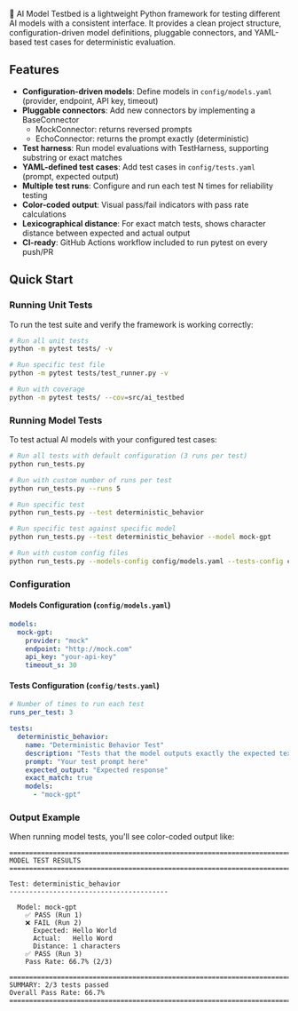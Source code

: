 🧪 AI Model Testbed is a lightweight Python framework for testing different AI models with a consistent interface.
It provides a clean project structure, configuration-driven model definitions, pluggable connectors, and YAML-based test cases for deterministic evaluation.

## Features

- **Configuration-driven models**: Define models in `config/models.yaml` (provider, endpoint, API key, timeout)
- **Pluggable connectors**: Add new connectors by implementing a BaseConnector
  - MockConnector: returns reversed prompts
  - EchoConnector: returns the prompt exactly (deterministic)
- **Test harness**: Run model evaluations with TestHarness, supporting substring or exact matches
- **YAML-defined test cases**: Add test cases in `config/tests.yaml` (prompt, expected output)
- **Multiple test runs**: Configure and run each test N times for reliability testing
- **Color-coded output**: Visual pass/fail indicators with pass rate calculations
- **Lexicographical distance**: For exact match tests, shows character distance between expected and actual output
- **CI-ready**: GitHub Actions workflow included to run pytest on every push/PR

## Quick Start

### Running Unit Tests

To run the test suite and verify the framework is working correctly:

```bash
# Run all unit tests
python -m pytest tests/ -v

# Run specific test file
python -m pytest tests/test_runner.py -v

# Run with coverage
python -m pytest tests/ --cov=src/ai_testbed
```

### Running Model Tests

To test actual AI models with your configured test cases:

```bash
# Run all tests with default configuration (3 runs per test)
python run_tests.py

# Run with custom number of runs per test
python run_tests.py --runs 5

# Run specific test
python run_tests.py --test deterministic_behavior

# Run specific test against specific model
python run_tests.py --test deterministic_behavior --model mock-gpt

# Run with custom config files
python run_tests.py --models-config config/models.yaml --tests-config config/tests.yaml
```

### Configuration

#### Models Configuration (`config/models.yaml`)
```yaml
models:
  mock-gpt:
    provider: "mock"
    endpoint: "http://mock.com"
    api_key: "your-api-key"
    timeout_s: 30
```

#### Tests Configuration (`config/tests.yaml`)
```yaml
# Number of times to run each test
runs_per_test: 3

tests:
  deterministic_behavior:
    name: "Deterministic Behavior Test"
    description: "Tests that the model outputs exactly the expected text"
    prompt: "Your test prompt here"
    expected_output: "Expected response"
    exact_match: true
    models:
      - "mock-gpt"
```

### Output Example

When running model tests, you'll see color-coded output like:

```
================================================================================
MODEL TEST RESULTS
================================================================================

Test: deterministic_behavior
----------------------------------------

  Model: mock-gpt
    ✅ PASS (Run 1)
    ❌ FAIL (Run 2)
      Expected: Hello World
      Actual:   Hello Word
      Distance: 1 characters
    ✅ PASS (Run 3)
    Pass Rate: 66.7% (2/3)

================================================================================
SUMMARY: 2/3 tests passed
Overall Pass Rate: 66.7%
================================================================================
```